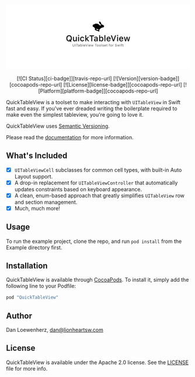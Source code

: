 <!--
Copyright 2012-2018 Lionheart Software LLC

Licensed under the Apache License, Version 2.0 (the "License");
you may not use this file except in compliance with the License.
You may obtain a copy of the License at

   http://www.apache.org/licenses/LICENSE-2.0

Unless required by applicable law or agreed to in writing, software
distributed under the License is distributed on an "AS IS" BASIS,
WITHOUT WARRANTIES OR CONDITIONS OF ANY KIND, either express or implied.
See the License for the specific language governing permissions and
limitations under the License.
-->

![](meta/repo-banner.png)

<center>
  [![CI Status][ci-badge]][travis-repo-url]
  [![Version][version-badge]][cocoapods-repo-url]
  [![License][license-badge]][cocoapods-repo-url]
  [![Platform][platform-badge]][cocoapods-repo-url]
</center>

QuickTableView is a toolset to make interacting with `UITableView` in Swift fast and easy. If you've ever dreaded writing the boilerplate required to make even the simplest tableview, you're going to love it.

QuickTableView uses [Semantic Versioning][semver-url].

Please read the [documentation][doc-url] for more information.

## What's Included

* [x] `UITableViewCell` subclasses for common cell types, with built-in Auto Layout support.
* [x] A drop-in replacement for `UITableViewController` that automatically updates constraints based on keyboard appearance.
* [x] A clean, enum-based approach that greatly simplifies `UITableView` row and section management.
* [x] Much, much more!

## Usage

To run the example project, clone the repo, and run `pod install` from the Example directory first.

## Installation

QuickTableView is available through [CocoaPods][cocoapods-url]. To install
it, simply add the following line to your Podfile:

```ruby
pod "QuickTableView"
```

## Author

Dan Loewenherz, dan@lionheartsw.com

## License

QuickTableView is available under the Apache 2.0 license. See the [LICENSE](LICENSE) file for more info.

<!-- Images -->

[ci-badge]: https://img.shields.io/travis/lionheart/QuickTableView.svg?style=flat
[version-badge]: https://img.shields.io/cocoapods/v/QuickTableView.svg?style=flat
[license-badge]: https://img.shields.io/cocoapods/l/QuickTableView.svg?style=flat
[platform-badge]: https://img.shields.io/cocoapods/p/QuickTableView.svg?style=flat

<!-- Links -->

[semver-url]: http://www.semver.org
[travis-repo-url]: https://travis-ci.org/lionheart/QuickTableView
[cocoapods-url]: http://cocoapods.org
[cocoapods-repo-url]: http://cocoapods.org/pods/QuickTableView
[doc-url]: https://code.lionheart.software/QuickTableView/

